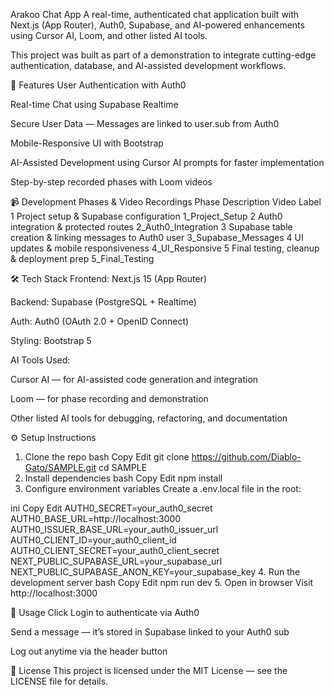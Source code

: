 Arakoo Chat App
A real-time, authenticated chat application built with Next.js (App Router), Auth0, Supabase, and AI-powered enhancements using Cursor AI, Loom, and other listed AI tools.

This project was built as part of a demonstration to integrate cutting-edge authentication, database, and AI-assisted development workflows.

🚀 Features
User Authentication with Auth0

Real-time Chat using Supabase Realtime

Secure User Data — Messages are linked to user.sub from Auth0

Mobile-Responsive UI with Bootstrap

AI-Assisted Development using Cursor AI prompts for faster implementation

Step-by-step recorded phases with Loom videos

📹 Development Phases & Video Recordings
Phase	Description	Video Label
1	Project setup & Supabase configuration	1_Project_Setup
2	Auth0 integration & protected routes	2_Auth0_Integration
3	Supabase table creation & linking messages to Auth0 user	3_Supabase_Messages
4	UI updates & mobile responsiveness	4_UI_Responsive
5	Final testing, cleanup & deployment prep	5_Final_Testing

🛠 Tech Stack
Frontend: Next.js 15 (App Router)

Backend: Supabase (PostgreSQL + Realtime)

Auth: Auth0 (OAuth 2.0 + OpenID Connect)

Styling: Bootstrap 5

AI Tools Used:

Cursor AI — for AI-assisted code generation and integration

Loom — for phase recording and demonstration

Other listed AI tools for debugging, refactoring, and documentation

⚙️ Setup Instructions
1. Clone the repo
bash
Copy
Edit
git clone https://github.com/Diablo-Gato/SAMPLE.git
cd SAMPLE
2. Install dependencies
bash
Copy
Edit
npm install
3. Configure environment variables
Create a .env.local file in the root:

ini
Copy
Edit
AUTH0_SECRET=your_auth0_secret
AUTH0_BASE_URL=http://localhost:3000
AUTH0_ISSUER_BASE_URL=your_auth0_issuer_url
AUTH0_CLIENT_ID=your_auth0_client_id
AUTH0_CLIENT_SECRET=your_auth0_client_secret
NEXT_PUBLIC_SUPABASE_URL=your_supabase_url
NEXT_PUBLIC_SUPABASE_ANON_KEY=your_supabase_key
4. Run the development server
bash
Copy
Edit
npm run dev
5. Open in browser
Visit http://localhost:3000

🧪 Usage
Click Login to authenticate via Auth0

Send a message — it’s stored in Supabase linked to your Auth0 sub

Log out anytime via the header button

📄 License
This project is licensed under the MIT License — see the LICENSE file for details.

